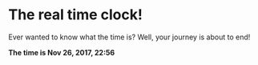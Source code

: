 # The real time clock!

Ever wanted to know what the time is? Well, your journey is about to end!

**The time is Nov 26, 2017, 22:56**